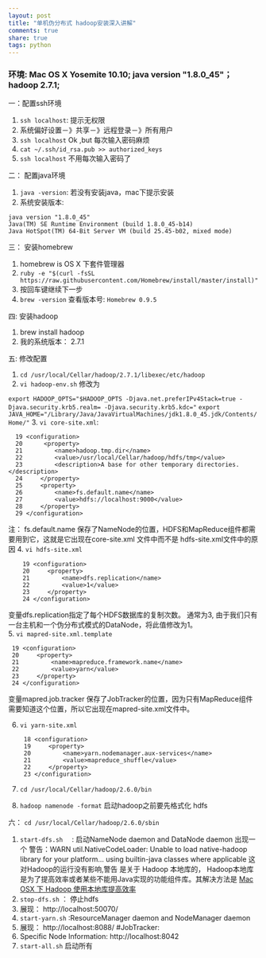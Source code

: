 ```yaml
---
layout: post
title: "单机伪分布式 hadoop安装深入讲解"
comments: true
share: true
tags: python
---
```


### 环境:  Mac OS X Yosemite 10.10; java version "1.8.0_45"；hadoop 2.7.1;

一：配置ssh环境
1. `ssh localhost`: 提示无权限
2. 系统偏好设置－》共享－》远程登录－》所有用户
3. `ssh localhost` Ok ,but 每次输入密码麻烦
4. `cat ~/.ssh/id_rsa.pub >> authorized_keys`
5. `ssh localhost` 不用每次输入密码了

二： 配置java环境

1. `java -version`: 若没有安装java，mac下提示安装
2. 系统安装版本: 

```
java version "1.8.0_45"
Java(TM) SE Runtime Environment (build 1.8.0_45-b14)
Java HotSpot(TM) 64-Bit Server VM (build 25.45-b02, mixed mode)
```

三： 安装homebrew
1. homebrew is OS X 下套件管理器
2. `ruby -e "$(curl -fsSL https://raw.githubusercontent.com/Homebrew/install/master/install)"`
3. 按回车键继续下一步
4. `brew -version` 查看版本号: `Homebrew 0.9.5`

四: 安装hadoop
1. brew install hadoop
2. 我的系统版本： 2.7.1

五: 修改配置
1. `cd /usr/local/Cellar/hadoop/2.7.1/libexec/etc/hadoop`
2. `vi hadoop-env.sh` 修改为

`export HADOOP_OPTS="$HADOOP_OPTS -Djava.net.preferIPv4Stack=true -Djava.security.krb5.realm= -Djava.security.krb5.kdc="`
`export JAVA_HOME="/Library/Java/JavaVirtualMachines/jdk1.8.0_45.jdk/Contents/Home/"`
3. `vi core-site.xml`: 
   
   ```shell
     19 <configuration>
     20      <property>
     21         <name>hadoop.tmp.dir</name>
     22         <value>/usr/local/Cellar/hadoop/hdfs/tmp</value>
     23         <description>A base for other temporary directories.</description>
     24     </property>
     25     <property>
     26         <name>fs.default.name</name>
     27         <value>hdfs://localhost:9000</value>
     28     </property>
     29 </configuration>
   ```
注： fs.default.name 保存了NameNode的位置，HDFS和MapReduce组件都需要用到它，这就是它出现在core-site.xml 文件中而不是 hdfs-site.xml文件中的原因
4. `vi hdfs-site.xml`
   
   ```shell
       19 <configuration>
       20     <property>
       21         <name>dfs.replication</name>
       22         <value>1</value>
       23     </property>
       24 </configuration>
   ```
 变量dfs.replication指定了每个HDFS数据库的复制次数。 通常为3, 由于我们只有一台主机和一个伪分布式模式的DataNode，将此值修改为1。  
5. ` vi mapred-site.xml.template `

 ```shell
  19 <configuration>
  20     <property>
  21         <name>mapreduce.framework.name</name>
  22         <value>yarn</value>
  23     </property>
  24 </configuration>
 ```
 变量mapred.job.tracker 保存了JobTracker的位置，因为只有MapReduce组件需要知道这个位置，所以它出现在mapred-site.xml文件中。
 
6. `vi yarn-site.xml  `

   ```shell
    18 <configuration>
    19     <property>
    20         <name>yarn.nodemanager.aux-services</name>
    21         <value>mapreduce_shuffle</value>
    22     </property>
    23 </configuration>
   ```

7. `cd /usr/local/Cellar/hadoop/2.6.0/bin`
8. `hadoop namenode -format`  启动hadoop之前要先格式化 hdfs

六： `cd /usr/local/Cellar/hadoop/2.6.0/sbin`
1. `start-dfs.sh  ` : 启动NameNode daemon and DataNode daemon
   出现一个 警告：WARN
 util.NativeCodeLoader: Unable to load native-hadoop library for your platform... using builtin-java classes where applicable 这对Hadoop的运行没有影响,警告 是关于 Hadoop 本地库的， Hadoop本地库是为了提高效率或者某些不能用Java实现的功能组件库。其解决方法是 [Mac
 OSX 下 Hadoop 使用本地库提高效率](http://rockyfeng.me/hadoop_native_library_mac.html)
2. `stop-dfs.sh`    ： 停止hdfs
3.  展现： http://localhost:50070/
4. `start-yarn.sh`   :ResourceManager daemon and NodeManager daemon
5. 展现： http://localhost:8088/     #JobTracker:
5. Specific Node Information: http://localhost:8042
6. `start-all.sh`  启动所有
 
